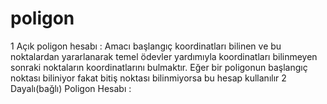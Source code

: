 # poligon
1 Açık poligon hesabı :
Amacı başlangıç koordinatları bilinen ve bu noktalardan yararlanarak temel
ödevler yardımıyla koordinatları bilinmeyen sonraki noktaların koordinatlarını bulmaktır. Eğer bir poligonun başlangıç noktası biliniyor fakat bitiş noktası bilinmiyorsa bu hesap kullanılır
2 Dayalı(bağlı) Poligon Hesabı : 
